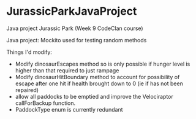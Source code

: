 # JurassicParkJavaProject
Java project Jurassic Park (Week 9 CodeClan course)

Java project:
Mockito used for testing random methods

Things I'd modify:
- Modify dinosaurEscapes method so is only possible if hunger level is higher than that required to just rampage
- Modify dinosaurHitBoundary method to account for possibility of escape after one hit if health brought down to 0 (ie if has not been repaired)
- allow all paddocks to be emptied and improve the Velociraptor callForBackup function.
- PaddockType enum is currently redundant
